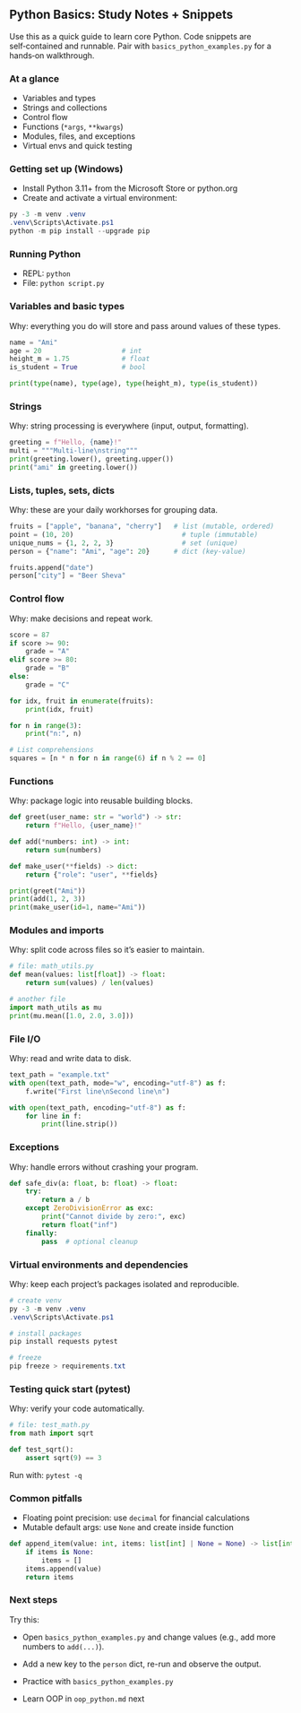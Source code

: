 ## Python Basics: Study Notes + Snippets

Use this as a quick guide to learn core Python. Code snippets are self‑contained and runnable. Pair with `basics_python_examples.py` for a hands‑on walkthrough.

### At a glance

- Variables and types
- Strings and collections
- Control flow
- Functions (`*args`, `**kwargs`)
- Modules, files, and exceptions
- Virtual envs and quick testing

### Getting set up (Windows)

- Install Python 3.11+ from the Microsoft Store or python.org
- Create and activate a virtual environment:

```powershell
py -3 -m venv .venv
.venv\Scripts\Activate.ps1
python -m pip install --upgrade pip
```

### Running Python

- REPL: `python`
- File: `python script.py`

### Variables and basic types

Why: everything you do will store and pass around values of these types.

```python
name = "Ami"
age = 20                    # int
height_m = 1.75             # float
is_student = True           # bool

print(type(name), type(age), type(height_m), type(is_student))
```

### Strings

Why: string processing is everywhere (input, output, formatting).

```python
greeting = f"Hello, {name}!"
multi = """Multi-line\nstring"""
print(greeting.lower(), greeting.upper())
print("ami" in greeting.lower())
```

### Lists, tuples, sets, dicts

Why: these are your daily workhorses for grouping data.

```python
fruits = ["apple", "banana", "cherry"]   # list (mutable, ordered)
point = (10, 20)                           # tuple (immutable)
unique_nums = {1, 2, 2, 3}                 # set (unique)
person = {"name": "Ami", "age": 20}      # dict (key-value)

fruits.append("date")
person["city"] = "Beer Sheva"
```

### Control flow

Why: make decisions and repeat work.

```python
score = 87
if score >= 90:
    grade = "A"
elif score >= 80:
    grade = "B"
else:
    grade = "C"

for idx, fruit in enumerate(fruits):
    print(idx, fruit)

for n in range(3):
    print("n:", n)

# List comprehensions
squares = [n * n for n in range(6) if n % 2 == 0]
```

### Functions

Why: package logic into reusable building blocks.

```python
def greet(user_name: str = "world") -> str:
    return f"Hello, {user_name}!"

def add(*numbers: int) -> int:
    return sum(numbers)

def make_user(**fields) -> dict:
    return {"role": "user", **fields}

print(greet("Ami"))
print(add(1, 2, 3))
print(make_user(id=1, name="Ami"))
```

### Modules and imports

Why: split code across files so it’s easier to maintain.

```python
# file: math_utils.py
def mean(values: list[float]) -> float:
    return sum(values) / len(values)

# another file
import math_utils as mu
print(mu.mean([1.0, 2.0, 3.0]))
```

### File I/O

Why: read and write data to disk.

```python
text_path = "example.txt"
with open(text_path, mode="w", encoding="utf-8") as f:
    f.write("First line\nSecond line\n")

with open(text_path, encoding="utf-8") as f:
    for line in f:
        print(line.strip())
```

### Exceptions

Why: handle errors without crashing your program.

```python
def safe_div(a: float, b: float) -> float:
    try:
        return a / b
    except ZeroDivisionError as exc:
        print("Cannot divide by zero:", exc)
        return float("inf")
    finally:
        pass  # optional cleanup
```

### Virtual environments and dependencies

Why: keep each project’s packages isolated and reproducible.

```powershell
# create venv
py -3 -m venv .venv
.venv\Scripts\Activate.ps1

# install packages
pip install requests pytest

# freeze
pip freeze > requirements.txt
```

### Testing quick start (pytest)

Why: verify your code automatically.

```python
# file: test_math.py
from math import sqrt

def test_sqrt():
    assert sqrt(9) == 3
```

Run with: `pytest -q`

### Common pitfalls

- Floating point precision: use `decimal` for financial calculations
- Mutable default args: use `None` and create inside function

```python
def append_item(value: int, items: list[int] | None = None) -> list[int]:
    if items is None:
        items = []
    items.append(value)
    return items
```

### Next steps

Try this:

- Open `basics_python_examples.py` and change values (e.g., add more numbers to `add(...)`).
- Add a new key to the `person` dict, re-run and observe the output.

- Practice with `basics_python_examples.py`
- Learn OOP in `oop_python.md` next
